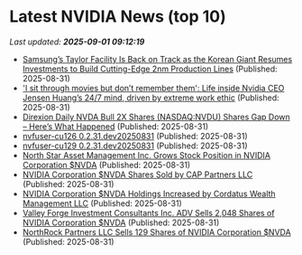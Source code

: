 # Latest NVIDIA News (top 10)
_Last updated: **2025-09-01 09:12:19**_

- [Samsung’s Taylor Facility Is Back on Track as the Korean Giant Resumes Investments to Build Cutting-Edge 2nm Production Lines](https://wccftech.com/samsung-taylor-facility-is-back-on-track-as-the-korean-giant-resumes-investments/) (Published: 2025-08-31)
- ['I sit through movies but don’t remember them': Life inside Nvidia CEO Jensen Huang’s 24/7 mind, driven by extreme work ethic](https://economictimes.indiatimes.com/news/new-updates/i-sit-through-movies-but-dont-remember-them-life-inside-nvidia-ceo-jensen-huangs-24/7-mind-driven-by-extreme-work-ethic/articleshow/123613313.cms) (Published: 2025-08-31)
- [Direxion Daily NVDA Bull 2X Shares (NASDAQ:NVDU) Shares Gap Down – Here’s What Happened](https://www.etfdailynews.com/2025/08/31/direxion-daily-nvda-bull-2x-shares-nasdaqnvdu-shares-gap-down-heres-what-happened/) (Published: 2025-08-31)
- [nvfuser-cu126 0.2.31.dev20250831](https://pypi.org/project/nvfuser-cu126/0.2.31.dev20250831/) (Published: 2025-08-31)
- [nvfuser-cu129 0.2.31.dev20250831](https://pypi.org/project/nvfuser-cu129/0.2.31.dev20250831/) (Published: 2025-08-31)
- [North Star Asset Management Inc. Grows Stock Position in NVIDIA Corporation $NVDA](https://www.etfdailynews.com/2025/08/31/north-star-asset-management-inc-grows-stock-position-in-nvidia-corporation-nvda/) (Published: 2025-08-31)
- [NVIDIA Corporation $NVDA Shares Sold by CAP Partners LLC](https://www.etfdailynews.com/2025/08/31/nvidia-corporation-nvda-shares-sold-by-cap-partners-llc/) (Published: 2025-08-31)
- [NVIDIA Corporation $NVDA Holdings Increased by Cordatus Wealth Management LLC](https://www.etfdailynews.com/2025/08/31/nvidia-corporation-nvda-holdings-increased-by-cordatus-wealth-management-llc/) (Published: 2025-08-31)
- [Valley Forge Investment Consultants Inc. ADV Sells 2,048 Shares of NVIDIA Corporation $NVDA](https://www.etfdailynews.com/2025/08/31/valley-forge-investment-consultants-inc-adv-sells-2048-shares-of-nvidia-corporation-nvda/) (Published: 2025-08-31)
- [NorthRock Partners LLC Sells 129 Shares of NVIDIA Corporation $NVDA](https://www.etfdailynews.com/2025/08/31/northrock-partners-llc-sells-129-shares-of-nvidia-corporation-nvda/) (Published: 2025-08-31)
